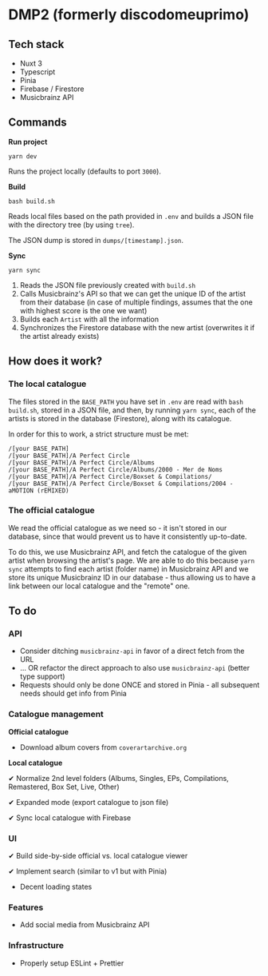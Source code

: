 # DMP2 (formerly discodomeuprimo)

## Tech stack

* Nuxt 3
* Typescript
* Pinia
* Firebase / Firestore
* Musicbrainz API

## Commands

**Run project**

`yarn dev`

Runs the project locally (defaults to port `3000`).

**Build**

`bash build.sh`

Reads local files based on the path provided in `.env` and builds a JSON file with the directory tree (by using `tree`).

The JSON dump is stored in `dumps/[timestamp].json`.

**Sync**

`yarn sync`

1. Reads the JSON file previously created with `build.sh`
2. Calls Musicbrainz's API so that we can get the unique ID of the artist from their database (in case of multiple findings, assumes that the one with highest score is the one we want)
3. Builds each `Artist` with all the information
4. Synchronizes the Firestore database with the new artist (overwrites it if the artist already exists)

## How does it work?


### The local catalogue

The files stored in the `BASE_PATH` you have set in `.env` are read with `bash build.sh`, stored in a JSON file, and then, by running `yarn sync`, each of the artists is stored in the database (Firestore), along with its catalogue.

In order for this to work, a strict structure must be met:

```
/[your BASE_PATH]
/[your BASE_PATH]/A Perfect Circle
/[your BASE_PATH]/A Perfect Circle/Albums
/[your BASE_PATH]/A Perfect Circle/Albums/2000 - Mer de Noms
/[your BASE_PATH]/A Perfect Circle/Boxset & Compilations/
/[your BASE_PATH]/A Perfect Circle/Boxset & Compilations/2004 - aMOTION (rEMIXED)
```

### The official catalogue

We read the official catalogue as we need so - it isn't stored in our database, since that would prevent us to have it consistently up-to-date.

To do this, we use Musicbrainz API, and fetch the catalogue of the given artist when browsing the artist's page. We are able to do this because `yarn sync` attempts to find each artist (folder name) in Musicbrainz API and we store its unique Musicbrainz ID in our database - thus allowing us to have a link between our local catalogue and the "remote" one.

## To do

### API

* Consider ditching `musicbrainz-api` in favor of a direct fetch from the URL
* ... OR refactor the direct approach to also use `musicbrainz-api` (better type support)
* Requests should only be done ONCE and stored in Pinia - all subsequent needs should get info from Pinia

### Catalogue management

**Official catalogue**

* Download album covers from `coverartarchive.org`

**Local catalogue**

✔ Normalize 2nd level folders (Albums, Singles, EPs, Compilations, Remastered, Box Set, Live, Other)

✔ Expanded mode (export catalogue to json file)

✔ Sync local catalogue with Firebase

### UI

✔ Build side-by-side official vs. local catalogue viewer

✔ Implement search (similar to v1 but with Pinia)

* Decent loading states

### Features

* Add social media from Musicbrainz API

### Infrastructure

* Properly setup ESLint + Prettier
